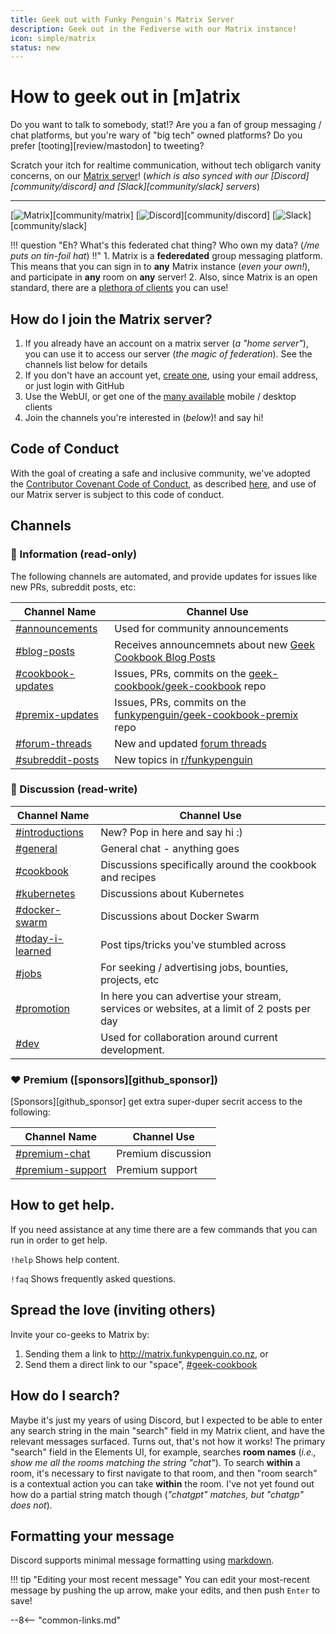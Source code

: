 ```yaml
---
title: Geek out with Funky Penguin's Matrix Server
description: Geek out in the Fediverse with our Matrix instance!
icon: simple/matrix
status: new
---
```


# How to geek out in [m]atrix

Do you want to talk to somebody, stat!? Are you a fan of group messaging / chat platforms, but you're wary of "big tech" owned platforms? Do you prefer [tooting][review/mastodon] to tweeting?

Scratch your itch for realtime communication, without tech obligarch vanity concerns, on our [Matrix server](https://matrix.funkypenguin.co.nz)! (*which is also synced with our [Discord][community/discord] and [Slack][community/slack] servers*)

---
[![Matrix](https://img.shields.io/matrix/geek-cookbook:matrix.funkypenguin.co.nz?label=geeks&logo=matrix&logoColor=white)][community/matrix]
[![Discord](https://img.shields.io/discord/396055506072109067?label=geeks&logo=discord&logoColor=white)][community/discord]
[![Slack](https://img.shields.io/badge/geeks-42-green?style=flat&logo=slack)][community/slack]

!!! question "Eh? What's this federated chat thing? Who own my data? (*/me puts on tin-foil hat*) !!"
    1. Matrix is a **federedated** group messaging platform. This means that you can sign in to **any** Matrix instance (*even your own!*), and participate in **any** room on **any** server!
    2. Also, since Matrix is an open standard, there are a [plethora of clients](https://matrix.org/clients/) you can use!

## How do I join the Matrix server?

1. If you already have an account on a matrix server (*a "home server"*), you can use it to access our server (*the magic of federation*). See the channels list below for details
2. If you don't have an account yet, [create one](https://matrix.funkypenguin.co.nz), using your email address, or just login with GitHub
3. Use the WebUI, or get one of the [many available](https://matrix.org/clients/) mobile / desktop clients
4. Join the channels you're interested in (*below*)! and say hi!

## Code of Conduct

With the goal of creating a safe and inclusive community, we've adopted the [Contributor Covenant Code of Conduct](https://www.contributor-covenant.org/), as described [here](/community/code-of-conduct/), and use of our Matrix server is subject to this code of conduct.

## Channels

### 📔 Information (read-only)

The following channels are automated, and provide updates for issues like new PRs, subreddit posts, etc:

| Channel Name       | Channel Use                                                |
|--------------------|------------------------------------------------------------|
| [#announcements](https://matrix.to/#/#announcements:matrix.funkypenguin.co.nz)     | Used for community announcements                           |
| [#blog-posts](https://matrix.to/#/#blog-posts:matrix.funkypenguin.co.nz)         | Receives announcemnets about new [Geek Cookbook Blog Posts](/blog/)  |
| [#cookbook-updates](https://matrix.to/#/#cookbook-updates:matrix.funkypenguin.co.nz)  | Issues, PRs, commits on the [geek-cookbook/geek-cookbook](https://matrix.to/#/#geek-cookbook:matrix.funkypenguin.co.nz) repo |
| [#premix-updates](https://matrix.to/#/#premix-updates:matrix.funkypenguin.co.nz)    | Issues, PRs, commits on the [funkypenguin/geek-cookbook-premix](https://github.com/funkypenguin/geek-cookbook-premix) repo  |
|[#forum-threads](https://matrix.to/#/#forum-threads:matrix.funkypenguin.co.nz)     | New and updated [forum threads](https://forum.funkypenguin.co.nz)                                |
| [#subreddit-posts](https://matrix.to/#/#subreddit-posts:matrix.funkypenguin.co.nz)   | New topics in [r/funkypenguin](https://reddit.com/r/funkypenguin)                               |

### 💬 Discussion (read-write)

| Channel Name   | Channel Use                                              |
|----------------|----------------------------------------------------------|
| [#introductions](https://matrix.to/#/#introductions:matrix.funkypenguin.co.nz) | New? Pop in here and say hi :)                           |
| [#general](https://matrix.to/#/#general:matrix.funkypenguin.co.nz)       | General chat - anything goes                             |
| [#cookbook](https://matrix.to/#/#cookbook:matrix.funkypenguin.co.nz)      | Discussions specifically around the cookbook and recipes |
| [#kubernetes](https://matrix.to/#/#kubernetes:matrix.funkypenguin.co.nz)    | Discussions about Kubernetes                             |
| [#docker-swarm](https://matrix.to/#/#docker-swarm:matrix.funkypenguin.co.nz)  | Discussions about Docker Swarm                           |
| [#today-i-learned](https://matrix.to/#/#today-i-learned:matrix.funkypenguin.co.nz)              | Post tips/tricks you've stumbled across
| [#jobs](https://matrix.to/#/#jobs:matrix.funkypenguin.co.nz)            | For seeking / advertising jobs, bounties, projects, etc |
| [#promotion](https://matrix.to/#/#promotion:matrix.funkypenguin.co.nz)   | In here you can advertise your stream, services or websites, at a limit of 2 posts per day                           |
| [#dev](https://matrix.to/#/#dev:matrix.funkypenguin.co.nz)              | Used for collaboration around current development.

### ❤️ Premium ([sponsors][github_sponsor])

[Sponsors][github_sponsor] get extra super-duper secrit access to the following:

| Channel Name   | Channel Use                                              |
|----------------|----------------------------------------------------------|
| [#premium-chat](https://matrix.to/#/#premium-chat:matrix.funkypenguin.co.nz) | Premium discussion |
| [#premium-support](https://matrix.to/#/#premium-support:matrix.funkypenguin.co.nz) | Premium support |

## How to get help.

If you need assistance at any time there are a few commands that you can run in order to get help.

`!help` Shows help content.

`!faq` Shows frequently asked questions.

## Spread the love (inviting others)

Invite your co-geeks to Matrix by:

1. Sending them a link to <http://matrix.funkypenguin.co.nz>, or
2. Send them a direct link to our "space", [#geek-cookbook](https://matrix.to/#/#geek-cookook:matrix.funkypenguin.co.nz) 

## How do I search?

Maybe it's just my years of using Discord, but I expected to be able to enter any search string in the main "search" field in my Matrix client, and have the relevant messages surfaced. Turns out, that's not how it works! The primary "search" field in the Elements UI, for example, searches **room names** (*i.e., show me all the rooms matching the string "chat"*). To search **within** a room, it's necessary to first navigate to that room, and then "room search" is a contextual action you can take **within** the room. I've not yet found out how do a partial string match though (*"chatgpt" matches, but "chatgp" does not*).

## Formatting your message

Discord supports minimal message formatting using [markdown](https://support.discord.com/hc/en-us/articles/210298617-Markdown-Text-101-Chat-Formatting-Bold-Italic-Underline-).

!!! tip "Editing your most recent message"
    You can edit your most-recent message by pushing the up arrow, make your edits, and then push `Enter` to save!

--8<-- "common-links.md"
